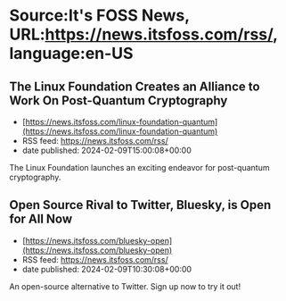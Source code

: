 # Source:It's FOSS News, URL:https://news.itsfoss.com/rss/, language:en-US

## The Linux Foundation Creates an Alliance to Work On Post-Quantum Cryptography
 - [https://news.itsfoss.com/linux-foundation-quantum](https://news.itsfoss.com/linux-foundation-quantum)
 - RSS feed: https://news.itsfoss.com/rss/
 - date published: 2024-02-09T15:00:08+00:00

The Linux Foundation launches an exciting endeavor for post-quantum cryptography.

## Open Source Rival to Twitter, Bluesky, is Open for All Now
 - [https://news.itsfoss.com/bluesky-open](https://news.itsfoss.com/bluesky-open)
 - RSS feed: https://news.itsfoss.com/rss/
 - date published: 2024-02-09T10:30:08+00:00

An open-source alternative to Twitter. Sign up now to try it out!

